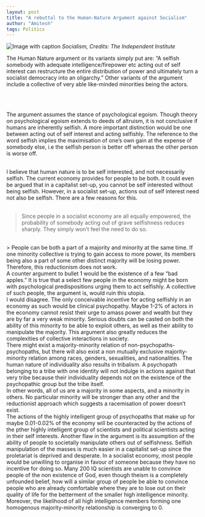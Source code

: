 ```yaml
---
layout: post
title: "A rebuttal to the Human-Nature Argument against Socialism"
author: "Amitesh"
tags: Politics
---
```

![Image with caption](http://www.independent.org/images/article_featured/2020/socialism_flag_1200x675.png)
_Socialism, Credits: The Independent Institute_
<br>

The Human Nature argument or its variants simply put are:
“A selfish somebody with adequate intelligence/firepower etc acting out of self interest can restructure the entire distribution of power and ultimately turn a socialist democracy into an oligarchy.” Other variants of the argument include a collective of very able like-minded minorities being the actors.

<br> 
<br>

The argument assumes the stance of psychological egoism. Though theory on psychological egoism extends to deeds of altruism, it is not conclusive if humans are inherently selfish. A more important distinction would be one between acting out of self interest and acting selfishly. The reference to the word selfish implies the maximisation of one’s own gain at the expense of somebody else, i.e the selfish person is better off whereas the other person is worse off.
<br> 
<br>

I believe that human nature is to be self interested, and not necessarily selfish. The current economy provides for people to be both. It could even be argued that in a capitalist set-up, you cannot be self interested without being selfish. However, in a socialist set-up, actions out of self interest need not also be selfish. There are a few reasons for this.
<br>
<br>
> Since people in a socialist economy are all equally empowered, the probability of somebody acting out of grave selfishness reduces sharply. They simply won’t feel the need to do so.
<br>
> People can be both a part of a majority and minority at the same time. If one minority collective is trying to gain access to more power, its members being also a part of some other distinct majority will be losing power. Therefore, this reductionism does not work.
<br>
A counter argument to bullet 1 would be the existence of a few “bad apples.” It is true that a select few people in the economy might be born with psychological predispositions urging them to act selfishly. A collective of such people, the argument is, would ruin this utopia.
<br>
I would disagree. The only conceivable incentive for acting selfishly in an economy as such would be clinical psychopathy. Maybe 1-2% of actors in the economy cannot resist their urge to amass power and wealth but they are by far a very weak minority. Serious doubts can be casted on both the ability of this minority to be able to exploit others, as well as their ability to manipulate the majority. This argument also greatly reduces the complexities of collective interactions in society. 
<br>
There might exist a majority-minority relation of non-psychopaths-psychopaths, but there will also exist a non mutually exclusive majority-minority relation among races, genders, sexualities, and nationalities. The human nature of individuality also results in tribalism. A psychopath belonging to a tribe with one identity will not indulge in actions against that very tribe because their individuality depends not on the existence of the psychopathic group but the tribe itself.
<br>
In other words, all of us are a majority in some aspects, and a minority in others. No particular minority will be stronger than any other and the reductionist approach which suggests a racemisation of power doesn’t exist. 
<br>
The actions of the highly intelligent group of psychopaths that make up for maybe 0.01-0.02% of the economy will be counteracted by the actions of the pther highly intelligent group of scientists and political scientists acting in their self interests. Another flaw in the argument is its assumption of the ability of people to societally manipulate others out of selfishness. Selfish manipulation of the masses is much easier in a capitalist set-up since the proletariat is deprived and desperate. In a socialist economy, most people would be unwilling to organise in favour of someone because they have no incentive for doing so. Many 200 IQ scientists are unable to convince people of the non existence of God, even though theism is a completely unfounded belief, how will a similar group of people be able to convince people who are already comfortable where they are to lose out on their quality of life for the betterment of the smaller high intelligence minority. Moreover, the likelihood of all high intelligence members forming one homogenous majority-minority relationship is converging to 0.

